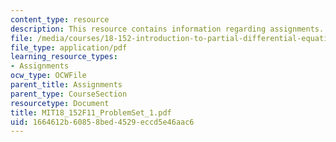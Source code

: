 ```yaml
---
content_type: resource
description: This resource contains information regarding assignments.
file: /media/courses/18-152-introduction-to-partial-differential-equations-fall-2011/1664612b60858bed4529eccd5e46aac6_MIT18_152F11_ProblemSet_1.pdf
file_type: application/pdf
learning_resource_types:
- Assignments
ocw_type: OCWFile
parent_title: Assignments
parent_type: CourseSection
resourcetype: Document
title: MIT18_152F11_ProblemSet_1.pdf
uid: 1664612b-6085-8bed-4529-eccd5e46aac6
---
```

